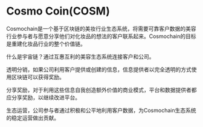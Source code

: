 # Cosmo Coin(COSM)

Cosmochain是一个基于区块链的美妆行业生态系统，将需要可靠客户数据的美容行业参与者与愿意分享他们对化妆品的想法的客户联系起来。Cosmochain的目标是重建化妆品行业的整个价值链。

什么是宇宙链？通过互惠互利的美容生态系统连接客户和公司。

透明分销，如果公司利用客户提供或创建的信息，信息提供者以完全透明的方式使用区块链可以获得奖励。

分享奖励，对于利用这些信息自我创造额外价值的商业模式，平台和数据提供者都应分享奖励，以继续改进平台。

生态运营，公司参与者通过积极和公平地利用客户数据，为Cosmochain生态系统的稳定运营做出贡献。

